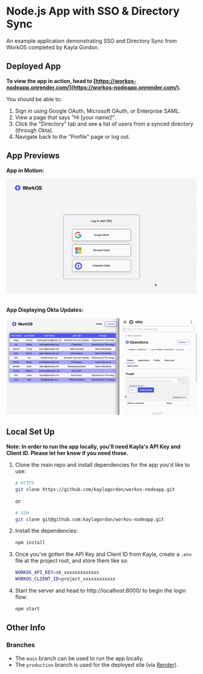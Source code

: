 # Node.js App with SSO & Directory Sync

An example application demonstrating SSO and Directory Sync from WorkOS completed by Kayla Gordon.

## Deployed App

**To view the app in action, head to [https://workos-nodeapp.onrender.com/](https://workos-nodeapp.onrender.com/).**  

You should be able to:
1. Sign in using Google OAuth, Microsoft OAuth, or Enterprise SAML.
2. View a page that says "Hi [your name]!".
3. Click the "Directory" tab and see a list of users from a synced directory (through Okta).
4. Navigate back to the "Profile" page or log out.

## App Previews
**App in Motion:**  

<img src="./public/images/preview_app.gif" alt="screen recording of app in motion" width="800"/>  
<br />
<br />

**App Displaying Okta Updates:**  

<img src="./public/images/preview_okta.gif" alt="screen recording of okta updates" width="800"/>

## Local Set Up

**Note: In order to run the app locally, you'll need Kayla's API Key and Client ID. Please let her know if you need those.**

1. Clone the main repo and install dependencies for the app you'd like to use:

    ```bash
    # HTTPS
    git clone https://github.com/kaylagordon/workos-nodeapp.git
    ```

    or

    ```bash
    # SSH
    git clone git@github.com:kaylagordon/workos-nodeapp.git
    ```

2. Install the dependencies:
    ```bash
    npm install
    ```

3. Once you've gotten the API Key and Client ID from Kayla, create a `.env` file at the project root, and store them like so:

    ```bash
    WORKOS_API_KEY=sk_xxxxxxxxxxxxx
    WORKOS_CLIENT_ID=project_xxxxxxxxxxxx
    ```

4. Start the server and head to http://localhost:8000/ to begin the login flow:

    ```sh
    npm start
    ```

## Other Info

### Branches
- The `main` branch can be used to run the app locally.
- The `production` branch is used for the deployed site (via [Render](https://docs.render.com/)). 